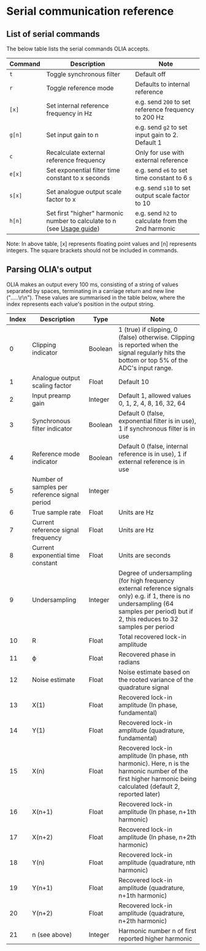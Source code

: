 # Serial communication reference 
## List of serial commands

The below table lists the serial commands OLIA accepts. 

| Command | Description | Note |
| --- | --- | --- |
| `t` | Toggle synchronous filter | Default off |
| `r` | Toggle reference mode | Defaults to internal reference |
| `[x]` | Set internal reference frequency in Hz | e.g. send `200` to set reference frequency to 200 Hz |
| `g[n]` | Set input gain to n | e.g. send `g2` to set input gain to 2. Default 1 |
| `c` | Recalculate external reference frequency | Only for use with external reference |
| `e[x]` | Set exponential filter time constant to x seconds | e.g. send `e6` to set time constant to 6 s |
| `s[x]` | Set analogue output scale factor to x  | e.g. send `s10` to set output scale factor to 10  |
| `h[n]` | Set first "higher" harmonic number to calculate to n (see [Usage guide](https://github.com/ajharvie/OLIA/blob/main/doc/usageGuide.md))  | e.g. send `h2` to calculate from the 2nd harmonic|


Note: In above table, [x] represents floating point values and [n] represents integers. The square brackets should not be included in commands.

## Parsing OLIA's output

OLIA makes an output every 100 ms, consisting of a string of values separated by spaces, terminating in a carriage return and new line (".....\r\n"). These values are summarised in the table below, where the index represents each value's position in the output string.

| Index | Description | Type | Note |
| --- | --- | --- | --- |
| 0 | Clipping indicator  | Boolean | 1 (true) if clipping, 0 (false) otherwise. Clipping is reported when the signal regularly hits the bottom or top 5% of the ADC's input range. |
| 1 | Analogue output scaling factor | Float | Default 10 |
| 2 | Input preamp gain | Integer | Default 1, allowed values 0, 1, 2, 4, 8, 16, 32, 64 |
| 3 | Synchronous filter indicator | Boolean | Default 0 (false, exponential filter is in use), 1 if synchronous filter is in use |
| 4 | Reference mode indicator | Boolean | Default 0 (false, internal reference is in use), 1 if external reference is in use |
| 5 | Number of samples per reference signal period | Integer |  |
| 6 | True sample rate | Float | Units are Hz |
| 7 | Current reference signal frequency | Float | Units are Hz |
| 8 | Current exponential time constant | Float | Units are seconds |
| 9 | Undersampling | Integer | Degree of undersampling (for high frequency external reference signals only) e.g. if 1, there is no undersampling (64 samples per period) but if 2, this reduces to 32 samples per period |
| 10 | R | Float | Total recovered lock-in amplitude |
| 11 | ϕ | Float | Recovered phase in radians |
| 12 | Noise estimate | Float | Noise estimate based on the rooted variance of the quadrature signal |
| 13 | X(1) | Float | Recovered lock-in amplitude (In phase, fundamental) |
| 14 | Y(1) | Float | Recovered lock-in amplitude (quadrature, fundamental) |
| 15 | X(n) | Float | Recovered lock-in amplitude (In phase, nth harmonic). Here, n is the harmonic number of the first higher harmonic being calculated (default 2, reported later) |
| 16 | X(n+1) | Float | Recovered lock-in amplitude (In phase, n+1th harmonic) |
| 17 | X(n+2) | Float | Recovered lock-in amplitude (In phase, n+2th harmonic) |
| 18 | Y(n) | Float | Recovered lock-in amplitude (quadrature, nth harmonic) |
| 19 | Y(n+1) | Float | Recovered lock-in amplitude (quadrature, n+1th harmonic) |
| 20 | Y(n+2) | Float | Recovered lock-in amplitude (quadrature, n+2th harmonic) |
| 21 | n (see above) | Integer | Harmonic number n of first reported higher harmonic |


